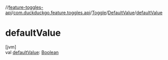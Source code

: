 //[feature-toggles-api](../../../../index.md)/[com.duckduckgo.feature.toggles.api](../../index.md)/[Toggle](../index.md)/[DefaultValue](index.md)/[defaultValue](default-value.md)

# defaultValue

[jvm]\
val [defaultValue](default-value.md): [Boolean](https://kotlinlang.org/api/latest/jvm/stdlib/kotlin/-boolean/index.html)
